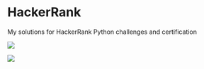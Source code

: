 # HackerRank
My solutions for HackerRank Python challenges and certification

![](https://github.com/MarkVoitov/images/blob/main/python_badge.png)

![](https://github.com/MarkVoitov/images/blob/main/hackerrank_python%202022.png)
